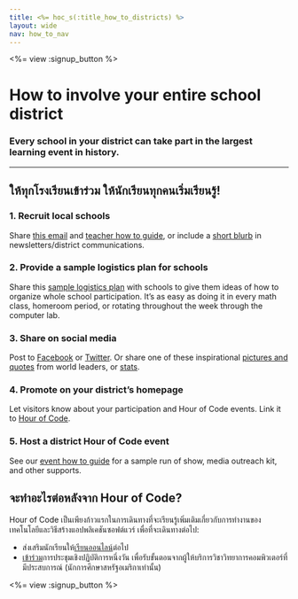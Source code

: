 ```yaml
---
title: <%= hoc_s(:title_how_to_districts) %>
layout: wide
nav: how_to_nav
---
```

<%= view :signup_button %>

# How to involve your entire school district

### Every school in your district can take part in the largest learning event in history.

---

## ให้ทุกโรงเรียนเข้าร่วม ให้นักเรียนทุกคนเริ่มเรียนรู้!

### 1. Recruit local schools

Share [this email](<%= resolve_url('/promote/resources#sample-emails') %>) and [teacher how to guide](<%= resolve_url('/how-to') %>), or include a [short blurb](<%= resolve_url('/promote/stats') %>) in newsletters/district communications. <br />

### 2. Provide a sample logistics plan for schools

Share this [sample logistics plan](<%= localized_file('/files/HOC_Logistics_plan.pdf') %>) with schools to give them ideas of how to organize whole school participation. It’s as easy as doing it in every math class, homeroom period, or rotating throughout the week through the computer lab.

### 3. Share on social media

Post to [Facebook](https://www.facebook.com/sharer/sharer.php?u=http%3A%2F%2Fhourofcode.com%2Fus) or [Twitter](https://twitter.com/intent/tweet?url=http%3A%2F%2Fhourofcode.com&text=I%27m%20participating%20in%20this%20year%27s%20%23HourOfCode%2C%20are%20you%3F%20%40codeorg&original_referer=https%3A%2F%2Fwww.google.com%2Furl%3Fq%3Dhttps%253A%252F%252Ftwitter.com%252Fshare%253Fhashtags%253D%2526amp%253Brelated%253Dcodeorg%2526amp%253Btext%253DI%252527m%252Bparticipating%252Bin%252Bthis%252Byear%252527s%252B%252523HourOfCode%25252C%252Bare%252Byou%25253F%252B%252540codeorg%2526amp%253Burl%253Dhttp%25253A%25252F%25252Fhourofcode.com%26sa%3DD%26sntz%3D1%26usg%3DAFQjCNE1GLTUbKZfMlEh9Aj5w0iswz6PYQ&related=codeorg&hashtags=). Or share one of these inspirational [pictures and quotes](<%= resolve_url('/promote/resources#social') %>) from world leaders, or [stats](<%= resolve_url('/promote/stats') %>).

### 4. Promote on your district’s homepage

Let visitors know about your participation and Hour of Code events. Link it to [Hour of Code](<%= resolve_url('/') %>).

### 5. Host a district Hour of Code event

See our [event how to guide](<%= resolve_url('/how-to/events') %>) for a sample run of show, media outreach kit, and other supports.

## จะทำอะไรต่อหลังจาก Hour of Code?

Hour of Code เป็นเพียงก้าวแรกในการเดินทางที่จะเรียนรู้เพิ่มเติมเกี่ยวกับการทำงานของเทคโนโลยีและวิธีสร้างแอปพลิเคชันซอฟต์แวร์ เพื่อที่จะเดินทางต่อไป:

- ส่งเสริมนักเรียนให้[เรียนออนไลน์](<%= codeorg_url('/learn/beyond') %>)ต่อไป
- [เข้าร่วม](<%= codeorg_url('/professional-development-workshops') %>)การประชุมเชิงปฏิบัติการหนึ่งวัน เพื่อรับขั้นตอนจากผู้ให้บริการวิชาวิทยาการคอมพิวเตอร์ที่มีประสบการณ์ (นักการศึกษาสหรัฐอเมริกาเท่านั้น)

<%= view :signup_button %>